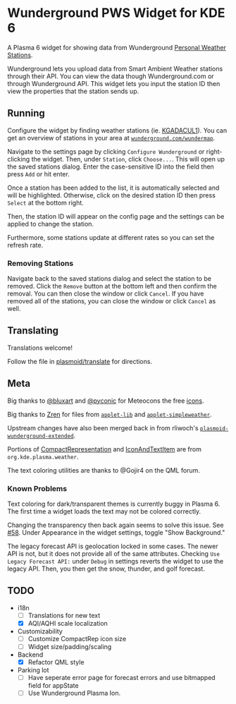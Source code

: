 # Wunderground PWS Widget for KDE 6

A Plasma 6 widget for showing data from Wunderground [Personal Weather Stations](https://www.wunderground.com/pws/overview).

Wunderground lets you upload data from Smart Ambient Weather stations through their API.
You can view the data though Wunderground.com or through Wunderground API. This widget lets
you input the station ID then view the properties that the station sends up.

## Running

Configure the widget by finding weather stations (ie. [KGADACUL1](https://www.wunderground.com/dashboard/pws/KGADACUL1)). You can get an overview of stations in your area at [`wunderground.com/wundermap`](https://wunderground.com/wundermap).

Navigate to the settings page by clicking `Configure Wunderground` or right-clicking the widget. Then, under `Station`, click `Choose...`. This will open up the saved stations dialog. Enter the case-sensitive ID into the field then press `Add` or hit enter.

Once a station has been added to the list, it is automatically selected and will be highlighted. Otherwise, click on the desired station ID then press `Select` at the bottom right.

Then, the station ID will appear on the config page and the settings can be applied to change the station.

Furthermore, some stations update at different rates so you can set the refresh rate.

### Removing Stations

Navigate back to the saved stations dialog and select the station to be removed. Click the `Remove` button at the bottom left and then confirm the removal. You can then close the window or click `Cancel`. If you have removed all of the stations, you can close the window or click `Cancel` as well.

## Translating

Translations welcome!

Follow the file in [plasmoid/translate](./plasmoid/translate) for directions.

## Meta

Big thanks to [@bluxart](https://x.com/bluxart) and [@pyconic](https://x.com/pyconic) for Meteocons the free [icons](https://www.alessioatzeni.com/meteocons/).

Big thanks to [Zren](https://github.com/Zren) for files from [`applet-lib`](https://github.com/Zren/plasma-applet-lib/) and [`applet-simpleweather`](https://github.com/Zren/plasma-applet-simpleweather/).

Upstream changes have also been merged back in from rliwoch's [`plasmoid-wunderground-extended`](https://github.com/rliwoch/plasmoid-wunderground-extended).

Portions of [CompactRepresentation](./plasmoid/contents/ui/CompactRepresentation.qml) and [IconAndTextItem](./plasmoid/contents/ui/IconAndTextItem.qml) are from `org.kde.plasma.weather`.

The text coloring utilities are thanks to @Gojir4 on the QML forum.

### Known Problems

Text coloring for dark/transparent themes is currently buggy in Plasma 6. The first time a widget loads the text may not be colored correctly.

Changing the transparency then back again seems to solve this issue. See [#58](https://github.com/k-donn/plasmoid-wunderground/issues/58).
Under Appearance in the widget settings, toggle "Show Background."

The legacy forecast API is geolocation locked in some cases. The newer API is not, but it does not provide all of the same attributes. Checking `Use Legacy Forecast API:` under `Debug` in settings reverts the widget to use the legacy API. Then, you then get the snow, thunder, and golf forecast.

## TODO

- i18n
  -   [ ] Translations for new text
  -   [x] AQI/AQHI scale localization
- Customizability
  -   [ ] Customize CompactRep icon size
  -   [ ] Widget size/padding/scaling
- Backend
  -   [x] Refactor QML style
- Parking lot
  -   [ ] Have seperate error page for forecast errors and use bitmapped field for appState
  -   [ ] Use Wunderground Plasma Ion.
